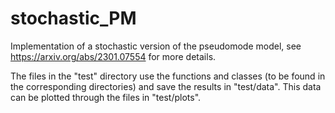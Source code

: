 # stochastic_PM
Implementation of a stochastic version of the pseudomode model, see https://arxiv.org/abs/2301.07554 for more details.

The files in the "test" directory use the functions and classes (to be found in the corresponding directories) and save the results in "test/data". This data can be plotted through the files in "test/plots".
